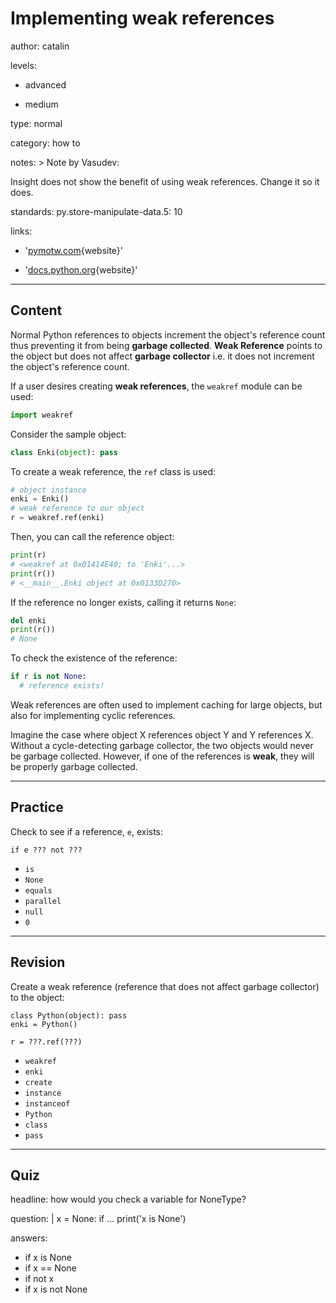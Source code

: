 # Implementing **weak** references
author: catalin

levels:

  - advanced

  - medium

type: normal

category: how to

notes: >
  Note by Vasudev:

  Insight does not show the benefit of using weak references. Change it so it
  does.

standards:
  py.store-manipulate-data.5: 10

links:

  - '[pymotw.com](https://pymotw.com/2/weakref/){website}'

  - '[docs.python.org](https://docs.python.org/3.5/library/weakref.html){website}'

---
## Content

Normal Python references to objects increment the object's reference count thus preventing it from being **garbage collected**. **Weak Reference** points to the object but does not affect **garbage collector** i.e. it does not increment the object's reference count.

If a user desires creating **weak references**, the `weakref` module can be used:
```python
import weakref
```
Consider the sample object:
```python
class Enki(object): pass
```

To create a weak reference, the `ref` class is used:
```python
# object instance
enki = Enki()
# weak reference to our object
r = weakref.ref(enki)

```
Then, you can call the reference object:
```python
print(r)
# <weakref at 0x01414E40; to 'Enki'...>
print(r())
# <__main__.Enki object at 0x0133D270>
```
If the reference no longer exists, calling it returns `None`:
```python
del enki
print(r())
# None
```

To check the existence of the reference:
```python
if r is not None:
  # reference exists!
```

Weak references are often used to implement caching for large objects, but also for implementing cyclic references.

Imagine the case where object X references object Y and Y references X. Without a cycle-detecting garbage collector, the two objects would never be garbage collected. However, if one of the references is **weak**, they will be properly garbage collected.

---
## Practice

Check to see if a reference, `e`, exists:

```
if e ??? not ???
```
* `is`
* `None`
* `equals`
* `parallel`
* `null`
* `0`

---
## Revision

Create a weak reference (reference that does not affect garbage collector) to the object:

```
class Python(object): pass
enki = Python()

r = ???.ref(???)
```

* `weakref`
* `enki`
* `create`
* `instance`
* `instanceof`
* `Python`
* `class`
* `pass`

---
## Quiz

headline: how would you check a variable for NoneType?

question: |
  x = None:
  if ...
    print('x is None')

answers:
  - if x is None
  - if x == None
  - if not x
  - if x is not None
